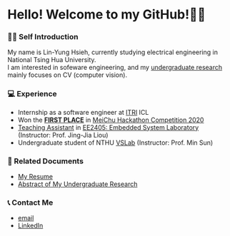 # Hello! Welcome to my GitHub!🚀🚀
### 🙋‍♂️ Self Introduction
My name is Lin-Yung Hsieh, currently studying electrical engineering in National Tsing Hua University. 
<br />
I am interested in sofeware engineering, and my [undergraduate research](https://github.com/LeoTheBestCoder/active_learning) mainly focuses on CV (computer vision). 

### 💻 Experience
* Internship as a software engineer at [ITRI](https://www.itri.org.tw/) ICL
* Won the [**FIRST PLACE**](https://www.hccg.gov.tw/ch/home.jsp?id=48&parentpath=&mcustomize=municipalnews_view.jsp&toolsflag=Y&dataserno=202010250004&t=MunicipalNews&mserno=201601300020) in [MeiChu Hackathon Competition 2020](https://github.com/LeoTheBestCoder/Meichu2020_Team_726)
* [Teaching Assistant](https://github.com/LeoTheBestCoder/NTHU_EE2405) in [EE2405: Embedded System Laboratory](https://www.ee.nthu.edu.tw/ee240500/) (Instructor: Prof. Jing-Jia Liou)
* Undergraduate student of NTHU [VSLab](https://aliensunmin.github.io/lab/info.html) (Instructor: Prof. Min Sun)

### 📝 Related Documents
* [My Resume](https://drive.google.com/file/d/1wada6UIomghnOl_jvzcuKX5aBxwmY-V3/view?usp=sharing)
* [Abstract of My Undergraduate Research](https://drive.google.com/file/d/1_bzX01EOcB5Ui8ig4DcBHS12iGtBMZxf/view?usp=sharing)

### 📞 Contact Me
* [email](mailto:leoshieh0hn@gmail.com)
* [LinkedIn](https://www.linkedin.com/in/linyunghsieh/)